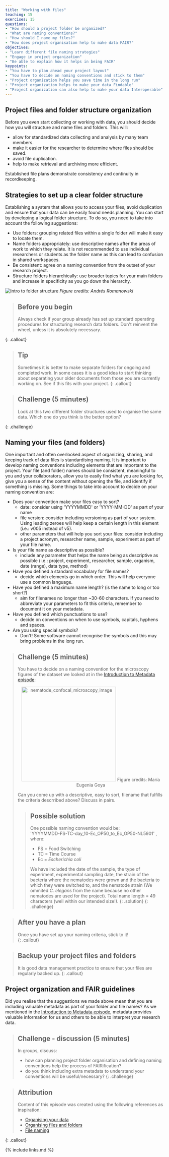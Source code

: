 ```yaml
---
title: "Working with files"
teaching: 15
exercises: 15
questions:
- "How should a project folder be organized?"
- "What are naming conventions?"
- "How should I name my files?"
- "How does project organisation help to make data FAIR?"
objectives:
- "Learn different file naming strategies"
- "Engage in project organization"
- "Be able to explain how it helps in being FAIR"
keypoints:
- "You have to plan ahead your project layout"
- "You have to decide on naming conventions and stick to them"
- "Project organization helps you save time in the long run"
- "Project organization helps to make your data Findable"
- "Project organization can also help to make your data Interoperable"
---
```


## Project files and folder structure organization
Before you even start collecting or working with data, you should decide how you will structure and name files and folders. This will:
* allow for standardized data collecting and analysis by many team members.
* make it easier for the researcher to determine where files should be saved.
* avoid file duplication.
* help to make retrieval and archiving more efficient.  
  
Established file plans demonstrate consistency and continuity in recordkeeping.

## Strategies to set up a clear folder structure
Establishing a system that allows you to access your files, avoid duplication and ensure that your data can be easily found needs planning. You can start by developing a logical folder structure. To do so, you need to take into account the following suggestions:

- Use folders: grouping related files within a single folder will make it easy to locate them.
- Name folders appropriately: use descriptive names after the areas of work to which they relate. It is not recommended to use individual researchers or students as the folder name as this can lead to confusion in shared workspaces.
- Be consistent: agree on a naming convention from the outset of your research project.
- Structure folders hierarchically: use broader topics for your main folders and increase in specificity as you go down the hierarchy.

![Intro to folder structure](../fig/07-intro_folder_structure.png)
*Figure credits: Andrés Romanowski*  

> ## Before you begin
> Always check if your group already has set up standard operating procedures for structuring research data folders. Don't reinvent the wheel, unless it is absolutely necessary.  
> 
{: .callout}

> ## Tip
> Sometimes it is better to make separate folders for ongoing and completed work. In some cases it is a good idea to start thinking about separating your older documents from those you are currently working on. See if this fits with your project.
{: .callout}

> ## Challenge (5 minutes)
> Look at this two different folder structures used to organise the same data. Which one do you think is the better option? 
> 
> <ADD MISSING FIG>
{: .challenge}

## Naming your files (and folders)
One important and often overlooked aspect of organizing, sharing, and keeping track of data files is standardising naming. It is important to develop naming conventions including elements that are important to the project. Your file (and folder) names should be consistent, meaningful to you and your collaborators, allow you to easily find what you are looking for, give you a sense of the content without opening the file, and identify if something is missing.
Some things to take into account to decide on your naming convention are:

- Does your convention make your files easy to sort?
	- date: consider using 'YYYYMMDD' or 'YYYY-MM-DD' as part of your name
	- file version: consider including versioning as part of your system. Using leading zeroes will help keep a certain length in this element (i.e.: v005 instead of v5). 
	- other parameters that will help you sort your files: consider including a project acronym, researcher name, sample, experiment as part of your file name.
- Is your file name as descriptive as possible?
	- include any parameter that helps the name being as descriptive as possible (i.e.: project, experiment, researcher, sample, organism, date (range), data type, method)
- Have you defined a standard vocabulary for file names?
	- decide which elements go in which order. This will help everyone use a common language.
- Have you defined a maximum name length? (is the name to long or too short?)
	- aim for filenames no longer than ~30-60 characters. If you need to abbreviate your parameters to fit this criteria, remember to document it on your metadata.
- Have you defined which punctuations to use?
	- decide on conventions on when to use symbols, capitals, hyphens and spaces.
- Are you using special symbols?
	- Don't! Some software cannot recognise the symbols and this may bring problems in the long run. 

> ## Challenge (5 minutes)
> You have to decide on a naming convention for the microscopy figures of the dataset we looked at in the [Introduction to Metadata episode](../04-intro-to-metadata):
> <p style="text-align:center;"> <img src="../fig/04-microscopy_with_metadata.png" alt="nematode_confocal_microscopy_image" width="300"/>
> Figure credits: María Eugenia Goya </p>
> 
> Can you come up with a descriptive, easy to sort, filename that fulfills the criteria descrribed above? Discuss in pairs.
> > ## Possible solution
> > One possible naming convention would be:  
> > 'YYYYMMDD-FS-TC-day_10-Ec_OP50_to_Ec_OP50-NL5901'
> > , where:  
> > * FS = Food Switching  
> > * TC = Time Course  
> > * Ec = *Escherichia coli*  
> >   
> > We have included the date of the sample, the type of experiment, experimental sampling date, the strain of the bacteria where the nematodes were grown and the bacteria to which they were switched to, and the nematode strain (We ommited *C. elegans* from the name because no other nematodes are used for the project). Total name length = 49 characters (well within our intended size!).
> {: .solution}
{: .challenge}

> ## After you have a plan
> Once you have set up your naming criteria, stick to it!  
{: .callout}

> ## Backup your project files and folders
> It is good data management practice to ensure that your files are regularly backed up.
{: .callout}

## Project organization and FAIR guidelines
Did you realise that the suggestions we made above mean that you are including valuable metadata as part of your folder and file names? As we mentioned in the [Introduction to Metadata episode](../04-intro-to-metadata), metadata provides valuable information for us and others to be able to interpret your research data. 
	
> ## Challenge - discussion (5 minutes)
> In groups, discuss:
> * how can planning project folder organisation and defining naming conventions help the process of FAIRification?
> * do you think including extra metadata to understand your conventions will be useful/necessary?
{: .challenge}


> ## Attribution
> Content of this episode was created using the following references as inspiration:  
> - [Organising your data](https://www.data.cam.ac.uk/data-management-guide/organising-your-data)  
> - [Organising files and folders](https://www.wur.nl/en/Value-Creation-Cooperation/Collaborating-with-WUR-1/Organising-files-and-folders.htm)  
> - [File naming](https://libguides.princeton.edu/c.php?g=102546&p=930626)  
> 
{: .callout}


{% include links.md %}
